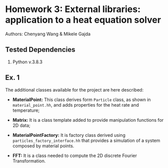 # Homework 3: External libraries: application to a heat equation solver

Authors: Chenyang Wang & Mikele Gajda

## Tested Dependencies
1. Python v.3.8.3

## Ex. 1
The additional classes available for the project are here described:

- **MaterialPoint:** This class derives form `Particle` class, as shown in `material_point.hh`, and adds properties for the heat rate and temperature;

- **Matrix:** It is a class template added to provide manipulation functions for 2D data; 

- **MaterialPointFactory:** It is factory class derived using `particles_factory_interface.hh` that provides a simulation of a system composed by material points.

- **FFT:** It is a class needed to compute the 2D discrete Fourier Transformation. 


